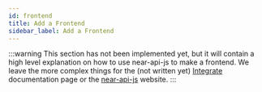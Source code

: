 ```yaml
---
id: frontend
title: Add a Frontend
sidebar_label: Add a Frontend
---
```


:::warning
This section has not been implemented yet, but it will contain a high level explanation on how to use near-api-js to make a frontend. We leave the more complex things for the (not written yet) [Integrate](../3.integrate/welcome.md) documentation page or the [near-api-js](https://github.com/near/near-api-js/) website.
:::